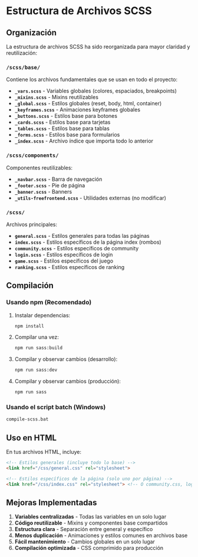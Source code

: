 # Estructura de Archivos SCSS

## Organización

La estructura de archivos SCSS ha sido reorganizada para mayor claridad y reutilización:

### `/scss/base/`
Contiene los archivos fundamentales que se usan en todo el proyecto:

- **`_vars.scss`** - Variables globales (colores, espaciados, breakpoints)
- **`_mixins.scss`** - Mixins reutilizables
- **`_global.scss`** - Estilos globales (reset, body, html, container)
- **`_keyframes.scss`** - Animaciones keyframes globales
- **`_buttons.scss`** - Estilos base para botones
- **`_cards.scss`** - Estilos base para tarjetas
- **`_tables.scss`** - Estilos base para tablas
- **`_forms.scss`** - Estilos base para formularios
- **`_index.scss`** - Archivo índice que importa todo lo anterior

### `/scss/components/`
Componentes reutilizables:
- **`_navbar.scss`** - Barra de navegación
- **`_footer.scss`** - Pie de página
- **`_banner.scss`** - Banners
- **`_utils-freefrontend.scss`** - Utilidades externas (no modificar)

### `/scss/`
Archivos principales:
- **`general.scss`** - Estilos generales para todas las páginas
- **`index.scss`** - Estilos específicos de la página index (rombos)
- **`community.scss`** - Estilos específicos de community
- **`login.scss`** - Estilos específicos de login
- **`game.scss`** - Estilos específicos del juego
- **`ranking.scss`** - Estilos específicos de ranking

## Compilación

### Usando npm (Recomendado)

1. Instalar dependencias:
   ```bash
   npm install
   ```

2. Compilar una vez:
   ```bash
   npm run sass:build
   ```

3. Compilar y observar cambios (desarrollo):
   ```bash
   npm run sass:dev
   ```

4. Compilar y observar cambios (producción):
   ```bash
   npm run sass
   ```

### Usando el script batch (Windows)

```bash
compile-scss.bat
```

## Uso en HTML

En tus archivos HTML, incluye:

```html
<!-- Estilos generales (incluye todo lo base) -->
<link href="/css/general.css" rel="stylesheet">

<!-- Estilos específicos de la página (solo uno por página) -->
<link href="/css/index.css" rel="stylesheet"> <!-- O community.css, login.css, etc. -->
```

## Mejoras Implementadas

1. **Variables centralizadas** - Todas las variables en un solo lugar
2. **Código reutilizable** - Mixins y componentes base compartidos
3. **Estructura clara** - Separación entre general y específico
4. **Menos duplicación** - Animaciones y estilos comunes en archivos base
5. **Fácil mantenimiento** - Cambios globales en un solo lugar
6. **Compilación optimizada** - CSS comprimido para producción 